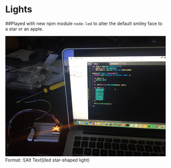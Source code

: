 # Lights

##Played with new npm module `node-led` to alter the default smiley face to a star or an apple. 

![GitHub Logo](/images/star-light.jpg)
Format: ![Alt Text](led star-shaped light)

